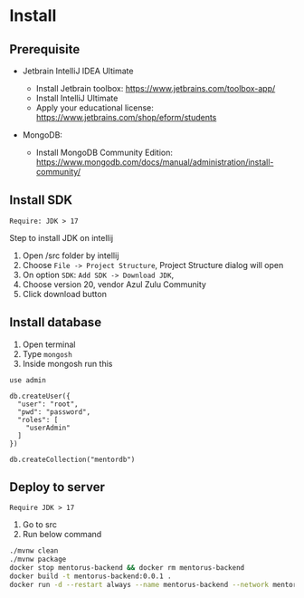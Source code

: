 # Install

## Prerequisite

- Jetbrain IntelliJ IDEA Ultimate

  - Install Jetbrain toolbox: https://www.jetbrains.com/toolbox-app/
  - Install IntelliJ Ultimate
  - Apply your educational license: https://www.jetbrains.com/shop/eform/students

- MongoDB:
  - Install MongoDB Community Edition: https://www.mongodb.com/docs/manual/administration/install-community/

## Install SDK

`Require: JDK > 17`

Step to install JDK on intellij

1. Open /src folder by intellij
2. Choose `File -> Project Structure`, Project Structure dialog will open
3. On option `SDK`: `Add SDK -> Download JDK`,
4. Choose version 20, vendor Azul Zulu Community
5. Click download button

## Install database

1. Open terminal
2. Type `mongosh`
3. Inside mongosh run this

```
use admin

db.createUser({
  "user": "root",
  "pwd": "password",
  "roles": [
    "userAdmin"
  ]
})

db.createCollection("mentordb")
```

## Deploy to server

`Require JDK > 17`

1. Go to src 
2. Run below command

```bash
./mvnw clean
./mvnw package
docker stop mentorus-backend && docker rm mentorus-backend
docker build -t mentorus-backend:0.0.1 .
docker run -d --restart always --name mentorus-backend --network mentorus-network -p 7000:8080 -p 7001:8085 mentorus-backend:0.0.1
```
